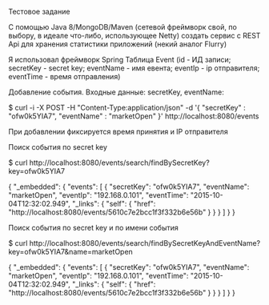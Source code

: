 Тестовое задание

С помощью Java 8/MongoDB/Maven (сетевой фреймворк свой, по выбору, в идеале что-либо, использующее Netty) создать сервис с REST Api для хранения статистики приложений (некий аналог Flurry)

Я использовал фреймворк Spring
Таблица Event (id - ИД записи; secretKey - secret key; eventName - имя евента; eventIp - ip отправителя; eventTime - время отправления)

Добавление события. Входные данные: secretKey, eventName:

$ curl -i -X POST -H "Content-Type:application/json" -d '{  "secretKey" : "ofw0k5YIA7",  "eventName" : "marketOpen" }' http://localhost:8080/events

При добавлении фиксируется время принятия и IP отправителя


Поиск события по secret key

$ curl http://localhost:8080/events/search/findBySecretKey?key=ofw0k5YIA7

{
  "_embedded": {
    "events": [
      {
        "secretKey": "ofw0k5YIA7",
        "eventName": "marketOpen",
        "eventIp": "192.168.0.101",
        "eventTime": "2015-10-04T12:32:02.949",
        "_links": {
          "self": {
            "href": "http://localhost:8080/events/5610c7e2bcc1f3f332b6e56b"
          }
        }
      }
    ]
  }
}


Поиск события по secret key и по имени события

$ curl http://localhost:8080/events/search/findBySecretKeyAndEventName?key=ofw0k5YIA7&name=marketOpen

{
  "_embedded": {
    "events": [
      {
        "secretKey": "ofw0k5YIA7",
        "eventName": "marketOpen",
        "eventIp": "192.168.0.101",
        "eventTime": "2015-10-04T12:32:02.949",
        "_links": {
          "self": {
            "href": "http://localhost:8080/events/5610c7e2bcc1f3f332b6e56b"
          }
        }
      }
    ]
  }
}
